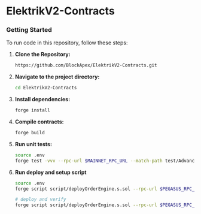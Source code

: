 # ElektrikV2-Contracts

### Getting Started

To run code in this repository, follow these steps:

1. **Clone the Repository:**

   ```bash
   https://github.com/BlockApex/ElektrikV2-Contracts.git

2. **Navigate to the project directory:**
    ```bash
    cd ElektrikV2-Contracts

3. **Install dependencies:**
   ```bash
   forge install

4. **Compile contracts:**
   ```bash
   forge build

5. **Run unit tests:**
   ```bash
   source .env
   forge test -vvv --rpc-url $MAINNET_RPC_URL --match-path test/AdvancedOrderEngine.t.sol
   ```

6. **Run deploy and setup script**
   ```bash
   source .env
   forge script script/deployOrderEngine.s.sol --rpc-url $PEGASUS_RPC_URL --legacy --broadcast

   # deploy and verify
   forge script script/deployOrderEngine.s.sol --rpc-url $PEGASUS_RPC_URL --broadcast -vvv --legacy --verify --verifier blockscout --verifier-url https://pegasus.lightlink.io/api/? --watch
   ```

